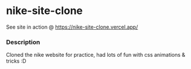 # nike-site-clone
See site in action @ https://nike-site-clone.vercel.app/

### Description
Cloned the nike website for practice, had lots of fun with css animations & tricks :D 
